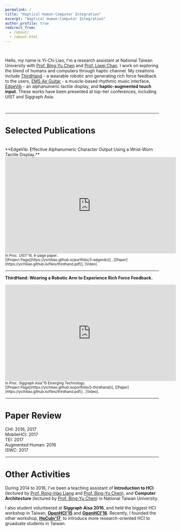 ```yaml
---
permalink: /
title: "Haptical Human-Computer Integration"
excerpt: "Haptical Human-Computer Integration"
author_profile: true
redirect_from: 
  - /about/
  - /about.html
---
```

<br>

Hello, my name is Yi-Chi Liao, I'm a research assistant at National Taiwan University with [Prof. Bing-Yu Chen](https://www.cmlab.csie.ntu.edu.tw/~robin/) and [Prof. Liwei Chan](http://people.cs.nctu.edu.tw/~liweichan/). I work on exploring the blend of humans and computers through haptic channel. My creations include [ThirdHand](https://yichiliao.github.io/portfolio/5-thirdhand/) - a wearable robotic arm generating rich force feedback to the users, [EMS Air Guitar](https://yichiliao.github.io/portfolio/4-emsairguitar/) - a muscle-based rhythmic music interface, [EdgeVib](https://yichiliao.github.io/portfolio/3-edgevib/) - an alphanumeric tactile display, and **haptic-augmented touch input**. These works have been presented at top-tier conferences, including UIST and Siggraph Asia.

<br>

------

Selected Publications
======

<br>
**EdgeVib: Effective Alphanumeric Character Output Using a Wrist-Worn Tactile Display.** <br>
<iframe width="560" height="315" src="https://www.youtube.com/embed/Q_2owlSeDg4" frameborder="0" allowfullscreen></iframe>
<small>In Proc. UIST'16, 6-page paper. <br>
[[Project Page](https://yichiliao.github.io/portfolio/3-edgevib/)] , [[Paper](https://yichiliao.github.io/files/thirdhand.pdf)], [Video]. </small>

------

**ThirdHand: Wearing a Robotic Arm to Experience Rich Force Feedback.**<br> 

<iframe width="560" height="315" src="https://www.youtube.com/embed/--0zCqyv7tE" frameborder="0" allowfullscreen></iframe>
<small>In Proc. Siggraph Asia'15 Emerging Technology.<br>
[[Project Page](https://yichiliao.github.io/portfolio/5-thirdhand/)], [[Paper](https://yichiliao.github.io/files/thirdhand.pdf)] , [Video]. </small>

------



Paper Review
======

CHI: 2016, 2017<br>
MobileHCI: 2017 <br>
TEI: 2017<br>
Augmented Human: 2016<br>
ISWC: 2017

------

Other Activities
======

During 2014 to 2016, I've been a teaching assistant of **Introduction to HCI** (lectured by [Prof. Rong-Hao Liang](http://www.cmlab.csie.ntu.edu.tw/~howieliang/) and [Prof. Bing-Yu Chen](https://www.cmlab.csie.ntu.edu.tw/~robin/)), and **Computer Architecture** (lectured by [Prof. Bing-Yu Chen](https://www.cmlab.csie.ntu.edu.tw/~robin/)) in National Taiwan University.

I also student volunteered at **Siggraph Aisa 2016**, and held the biggest HCI workshop in Taiwan, **[OpenHCI'15](http://www.openhci.com/2015/index.html)** and **[OpenHCI'16](http://www.openhci.com/2016/index.html)**. Recently, I founded the other workshop, **[HoCuIn'17](https://hocuin2017.wordpress.com/)**, to introduce more research-oriented HCI to gruaduate students in Taiwan.
